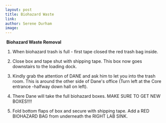 ```yaml
---
layout: post 
title: Biohazard Waste
link: 
author: Serene Durham
image: 
---
```

​
**Biohazard Waste Removal**

1. When biohazard trash is full - first tape closed the red trash bag inside. 

2. Close box and tape shut with shipping tape. This box now goes downstairs to the loading dock. 

3. Kindly grab the attention of DANE and ask him to let you into the trash room. This is around the other side of Dane's office (Turn left at the Core entrance -halfway down hall on left).

4. There Dane will take the full biohazard boxes. MAKE SURE TO GET NEW BOXES!!!!

5. Fold bottom flaps of box and secure with shipping tape. Add a RED BIOHAZARD BAG from underneath the RIGHT LAB SINK.
